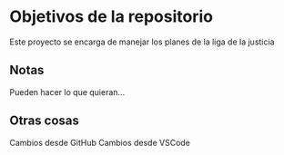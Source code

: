 # Objetivos de la repositorio

Este proyecto se encarga de manejar los planes de la liga de la justicia


## Notas
Pueden hacer lo que quieran...

## Otras cosas
Cambios desde GitHub
Cambios desde VSCode
